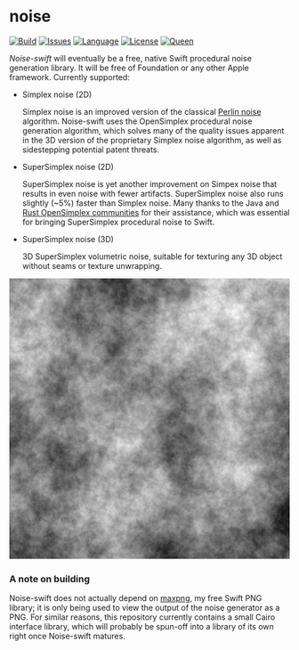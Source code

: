 # noise

[![Build](https://travis-ci.org/kelvin13/noise.svg?branch=master)](https://travis-ci.org/kelvin13/noise)
[![Issues](https://img.shields.io/github/issues/kelvin13/noise.svg)](https://github.com/kelvin13/noise/issues?state=open)
[![Language](https://img.shields.io/badge/version-swift_3-ffa020.svg)](https://developer.apple.com/swift)
[![License](https://img.shields.io/badge/license-GPL3-ff3079.svg)](https://github.com/kelvin13/noise/blob/master/LICENSE.gpl3)
[![Queen](https://img.shields.io/badge/taylor-swift-e030ff.svg)](https://www.google.com/search?q=where+is+ts6&oq=where+is+ts6)

*Noise-swift* will eventually be a free, native Swift procedural noise generation library. It will be free of Foundation or any other Apple framework. Currently supported:

* Simplex noise (2D)

    Simplex noise is an improved version of the classical [Perlin noise](https://en.wikipedia.org/wiki/Perlin_noise) algorithm. Noise-swift uses the OpenSimplex procedural noise generation algorithm, which solves many of the quality issues apparent in the 3D version of the proprietary Simplex noise algorithm, as well as sidestepping potential patent threats.

* SuperSimplex noise (2D)

    SuperSimplex noise is yet another improvement on Simpex noise that results in even noise with fewer artifacts. SuperSimplex noise also runs slightly (~5%) faster than Simplex noise. Many thanks to the Java and [Rust OpenSimplex communities](https://github.com/brendanzab/noise-rs) for their assistance, which was essential for bringing SuperSimplex procedural noise to Swift.

* SuperSimplex noise (3D)

    3D SuperSimplex volumetric noise, suitable for texturing any 3D object without seams or texture unwrapping.

![](super_simplex3D.png)

### A note on building

Noise-swift does not actually depend on [maxpng](https://github.com/kelvin13/maxpng), my free Swift PNG library; it is only being used to view the output of the noise generator as a PNG. For similar reasons, this repository currently contains a small Cairo interface library, which will probably be spun-off into a library of its own right once Noise-swift matures.
